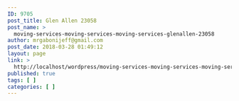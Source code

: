 ```yaml
---
ID: 9705
post_title: Glen Allen 23058
post_name: >
  moving-services-moving-services-moving-services-glenallen-23058
author: mrgabonijeff@gmail.com
post_date: 2018-03-28 01:49:12
layout: page
link: >
  http://localhost/wordpress/moving-services-moving-services-moving-services-glenallen-23058/
published: true
tags: [ ]
categories: [ ]
---
```

